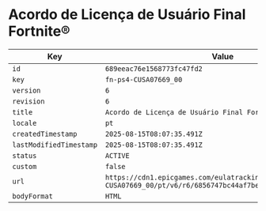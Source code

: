 # Acordo de Licença de Usuário Final Fortnite®

| Key | Value |
| --- | ----- |
| `id` | `689eeac76e1568773fc47fd2` |
| `key` | `fn-ps4-CUSA07669_00` |
| `version` | `6` |
| `revision` | `6` |
| `title` | `Acordo de Licença de Usuário Final Fortnite®` |
| `locale` | `pt` |
| `createdTimestamp` | `2025-08-15T08:07:35.491Z` |
| `lastModifiedTimestamp` | `2025-08-15T08:07:35.491Z` |
| `status` | `ACTIVE` |
| `custom` | `false` |
| `url` | `https://cdn1.epicgames.com/eulatracking-download/fn-ps4-CUSA07669_00/pt/v6/r6/6856747bc44af7beaf3a02a7103a579d.pdf` |
| `bodyFormat` | `HTML` |
